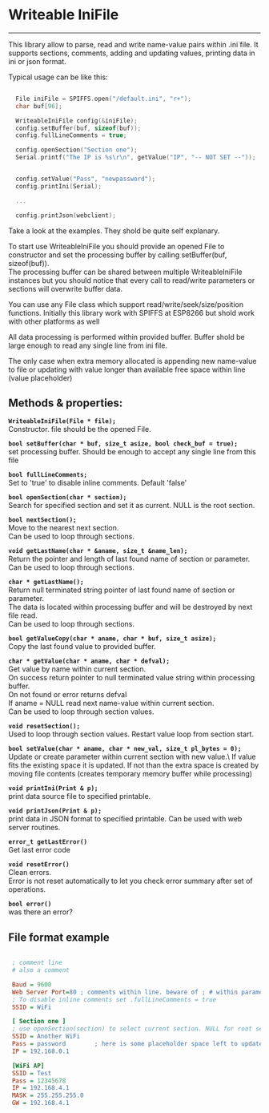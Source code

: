 # Writeable IniFile
---

This library allow to parse, read and write name-value pairs within .ini file.
It supports sections, comments, adding and updating values, printing data in ini or json format.

Typical usage can be like this:

```C++

  File iniFile = SPIFFS.open("/default.ini", "r+");
  char buf[96];

  WriteableIniFile config(&iniFile);
  config.setBuffer(buf, sizeof(buf));
  config.fullLineComments = true;

  config.openSection("Section one");
  Serial.printf("The IP is %s\r\n", getValue("IP", "-- NOT SET --"));


  config.setValue("Pass", "newpassword");
  config.printIni(Serial);

  ...

  config.printJson(webclient);

```

Take a look at the examples. They shold be quite self explanary.

To start use WriteableIniFile you should provide an opened File to constructor and 
set the processing buffer by calling setBuffer(buf, sizeof(buf)).\
The processing buffer can be shared between multiple WriteableIniFile instances but you should
notice that every call to read/write parameters or sections will overwrite buffer data.

You can use any File class which support read/write/seek/size/position functions. Initially
this library work with SPIFFS at ESP8266 but shold work with other platforms as well

All data processing is performed within provided buffer. Buffer shold be large enough to 
read any single line from ini file.

The only case when extra memory allocated is appending new name-value to file or updating
with value longer than available free space within line (value placeholder)


## Methods & properties:


  **`WriteableIniFile(File * file);`**\
    Constructor. file should be the opened File.

  **`bool setBuffer(char * buf, size_t asize, bool check_buf = true);`**\
    set processing buffer. Should be enough to accept any single line from this file

  **`bool fullLineComments;`**\
    Set to 'true' to disable inline comments. Default 'false'

  **`bool openSection(char * section);`**\
    Search for specified section and set it as current. NULL is the root section.

  **`bool nextSection();`**\
    Move to the nearest next section.\
    Can be used to loop through sections. 

  **`void getLastName(char * &aname, size_t &name_len);`**\
    Return the pointer and length of last found name of section or parameter.\
    Can be used to loop through sections.

  **`char * getLastName();`**\
    Return null terminated string pointer of last found name of section or parameter.\
    The data is located within processing buffer and will be destroyed by next file read.\
    Can be used to loop through sections.


  **`bool getValueCopy(char * aname, char * buf, size_t asize);`**\
    Copy the last found value to provided buffer.

  **`char * getValue(char * aname, char * defval);`**\
    Get value by name within current section.\
    On success return pointer to null terminated value string within processing buffer.\
    On not found or error returns defval\
    If aname = NULL read next name-value within current section.\
    Can be used to loop through section values.

  **`void resetSection();`**\
    Used to loop through section values. Restart value loop from section start. 

  **`bool setValue(char * aname, char * new_val, size_t pl_bytes = 0);`**\
    Update or create parameter within current section with new value.\ 
    If value fits the existing space it is updated. If not than the extra space is created by 
    moving file contents (creates temporary memory buffer while processing)

  **`void printIni(Print & p);`**\
    print data source file to specified printable.

  **`void printJson(Print & p);`**\
    print data in JSON format to specified printable. Can be used with web server routines.


  **`error_t getLastError()`**\
    Get last error code

  **`void resetError()`**\
    Clean errors.\
    Error is not reset automatically to let you check error summary after set of operations.

  **`bool error()`**\
    was there an error?



## File format example

```INI

 ; comment line
 # also a comment

 Baud = 9600
 Web Server Port=80 ; comments within line. beware of ; # within parameter name or value
 ; To disable inline comments set .fullLineComments = true
 SSID = WiFi

 [ Section one ]
 ; use openSection(section) to select current section. NULL for root section
 SSID = Another WiFi
 Pass = password        ; here is some placeholder space left to update value inplace
 IP = 192.168.0.1

 [WiFi AP]
 SSID = Test
 Pass = 12345678
 IP = 192.168.4.1
 MASK = 255.255.255.0
 GW = 192.168.4.1

```

